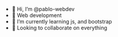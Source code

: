 - 👋 Hi, I’m @pablo-webdev
- 👀 Web development
- 🌱 I’m currently learning js, and bootstrap
- 💞️ Looking to collaborate on everything


<!---
pablo-webdev/pablo-webdev is a ✨ special ✨ repository because its `README.md` (this file) appears on your GitHub profile.
You can click the Preview link to take a look at your changes.
--->
